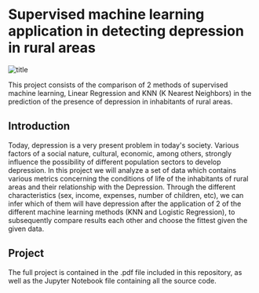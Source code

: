# Supervised machine learning application in detecting depression in rural areas
![title](https://user-images.githubusercontent.com/69726163/180107216-02c04e3d-3a1a-42a5-91f5-1971b4246e7f.jpg)

This project consists of the comparison of 2 methods of supervised machine learning, Linear Regression and KNN (K Nearest Neighbors) in the prediction of the presence of depression in inhabitants of rural areas.

## Introduction 
Today, depression is a very present problem
in today's society. Various factors of a social nature,
cultural, economic, among others, strongly influence the
possibility of different population sectors to develop
depression. In this project we will analyze a set of data
which contains various metrics concerning the conditions
of life of the inhabitants of rural areas and their relationship with
the Depression. Through the different characteristics (sex,
income, expenses, number of children, etc), we can infer which
of them will have depression after the application of 2
of the different machine learning methods (KNN and
Logistic Regression), to subsequently compare results
each other and choose the fittest given the given data.

## Project

The full project is contained in the .pdf file included in this repository, as well as the Jupyter Notebook file containing all the source code.
